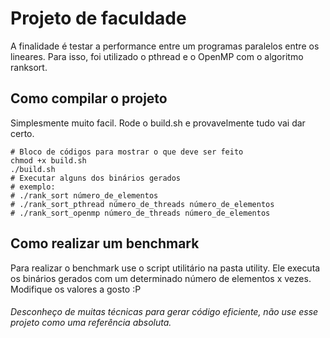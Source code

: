 # Projeto de faculdade

A finalidade é testar a performance entre um programas paralelos entre os lineares. Para isso, foi utilizado
o pthread e o OpenMP com o algoritmo ranksort.

## Como compilar o projeto

Simplesmente muito facil. Rode o build.sh e provavelmente tudo vai dar certo.
```
# Bloco de códigos para mostrar o que deve ser feito
chmod +x build.sh
./build.sh
# Executar alguns dos binários gerados
# exemplo:
# ./rank_sort número_de_elementos
# ./rank_sort_pthread número_de_threads número_de_elementos
# ./rank_sort_openmp número_de_threads número_de_elementos
```

## Como realizar um benchmark
Para realizar o benchmark use o script utilitário na pasta utility. Ele executa os binários gerados
com um determinado número de elementos x vezes. Modifique os valores a gosto :P

###### Desconheço de muitas técnicas para gerar código eficiente, não use esse projeto como uma referência absoluta.